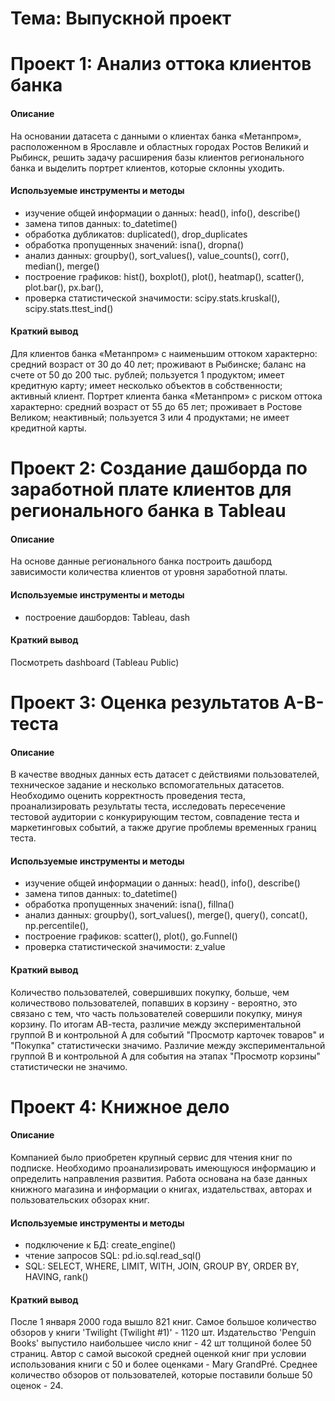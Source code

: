 # Тема: Выпускной проект

# Проект 1: Анализ оттока клиентов банка

#### Описание
На основании датасета с данными о клиентах банка «Метанпром», расположенном в Ярославле и областных городах Ростов Великий и Рыбинск,  решить задачу расширения базы клиентов регионального банка и выделить портрет клиентов, которые склонны уходить.

#### Используемые инструменты и методы
* изучение общей информации о данных: head(), info(), describe()
* замена типов данных: to_datetime()
* обработка дубликатов: duplicated(), drop_duplicates
* обработка пропущенных значений: isna(), dropna()
* анализ данных: groupby(), sort_values(), value_counts(), corr(), median(), merge()
* построение графиков: hist(), boxplot(), plot(), heatmap(), scatter(), plot.bar(), px.bar(),
* проверка статистической значимости: scipy.stats.kruskal(), scipy.stats.ttest_ind()

#### Краткий вывод
Для клиентов банка «Метанпром» с наименьшим оттоком характерно: cредний возраст от 30 до 40 лет; проживают в Рыбинске; баланс на счете от 50 до 200 тыс. рублей; пользуется 1 продуктом; имеет кредитную карту; имеет несколько объектов в собственности; активный клиент. Портрет клиента банка «Метанпром» с риском оттока характерно: средний возраст от 55 до 65 лет; проживает в Ростове Великом; неактивный; пользуется 3 или 4 продуктами; не имеет кредитной карты.


# Проект 2: Создание дашборда по заработной плате клиентов для регионального банка в Tableau

#### Описание
На основе данные регионального банка построить дашборд зависимости количества клиентов от уровня заработной платы.

#### Используемые инструменты и методы
* построение дашбордов: Tableau, dash

#### Краткий вывод
Посмотреть dashboard (Tableau Public)


# Проект 3: Оценка результатов A-B-теста

#### Описание
В качестве вводных данных есть датасет с действиями пользователей, техническое задание и несколько вспомогательных датасетов. Необходимо оценить корректность проведения теста, проанализировать результаты теста, исследовать пересечение тестовой аудитории с конкурирующим тестом, совпадение теста и маркетинговых событий, а также другие проблемы временных границ теста.

#### Используемые инструменты и методы
* изучение общей информации о данных: head(), info(), describe()
* замена типов данных: to_datetime()
* обработка пропущенных значений: isna(), fillna()
* анализ данных: groupby(), sort_values(), merge(), query(), concat(), np.percentile(),
* построение графиков: scatter(), plot(), go.Funnel()
* проверка статистической значимости: z_value


#### Краткий вывод
Количество пользователей, совершивших покупку, больше, чем количествово пользователей, попавших в корзину - вероятно, это связано с тем, что часть пользователей совершили покупку, минуя корзину. По итогам АВ-теста, различие между экспериментальной группой В и контрольной А для событий "Просмотр карточек товаров" и "Покупка" статистически значимо. Различие между экспериментальной группой В и контрольной А для события на этапах "Просмотр корзины" статистически не значимо.


# Проект 4: Книжное дело

#### Описание
Компанией было приобретен крупный сервис для чтения книг по подписке.  Необходимо проанализировать имеющуюся информацию и определить направления развития. Работа основана на базе данных книжного магазина и информации о книгах, издательствах, авторах и пользовательских обзорах книг.

#### Используемые инструменты и методы
* подключение к БД: create_engine()
* чтение запросов SQL: pd.io.sql.read_sql()
* SQL: SELECT, WHERE, LIMIT, WITH, JOIN, GROUP BY, ORDER BY, HAVING, rank()



#### Краткий вывод
После 1 января 2000 года вышло 821 книг. Самое большое количество обзоров у книги 'Twilight (Twilight #1)' - 1120 шт. Издательство 'Penguin Books' выпустило наибольшее число книг - 42 шт толщиной более 50 страниц. Автор с самой высокой средней оценкой книг при условии использования книги с 50 и более оценками - Mary GrandPré. Среднее количество обзоров от пользователей, которые поставили больше 50 оценок - 24.